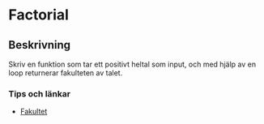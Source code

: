 # Factorial

## Beskrivning

Skriv en funktion som tar ett positivt heltal som input, och med hjälp av en loop returnerar fakulteten av talet.

### Tips och länkar

* [Fakultet](https://sv.wikipedia.org/wiki/Fakultet_(matematik))

